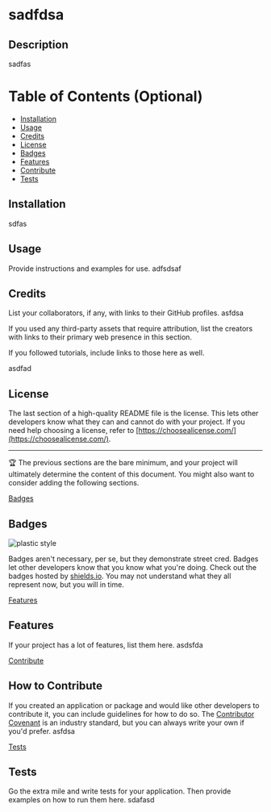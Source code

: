    # sadfdsa
  ## Description

sadfas

# Table of Contents (Optional)



- [Installation](#installation)
- [Usage](#usage)
- [Credits](#credits)
- [License](#license)
- [Badges](#badges)
- [Features](#features)
- [Contribute](#contribute)
- [Tests](#tests)

## Installation <a name="installation"></a>

sdfas

<a name="usage"></a>
## Usage

Provide instructions and examples for use.
adfsdsaf
<a name="credits"></a>
## Credits

List your collaborators, if any, with links to their GitHub profiles.
asfdsa

If you used any third-party assets that require attribution, list the creators with links to their primary web presence in this section.

If you followed tutorials, include links to those here as well.

asdfad

## License

The last section of a high-quality README file is the license. This lets other developers know what they can and cannot do with your project. If you need help choosing a license, refer to [https://choosealicense.com/](https://choosealicense.com/).

---

🏆 The previous sections are the bare minimum, and your project will ultimately determine the content of this document. You might also want to consider adding the following sections.

[Badges](#badges)
## Badges

![plastic style](https://img.shields.io/endpoint?url=<URL>&style?style=plastic&logo=appveyor)

Badges aren't necessary, per se, but they demonstrate street cred. Badges let other developers know that you know what you're doing. Check out the badges hosted by [shields.io](https://shields.io/). You may not understand what they all represent now, but you will in time.

[Features](#features)
## Features

If your project has a lot of features, list them here.
asdsfda

[Contribute](#contribute)
## How to Contribute

If you created an application or package and would like other developers to contribute it, you can include guidelines for how to do so. The [Contributor Covenant](https://www.contributor-covenant.org/) is an industry standard, but you can always write your own if you'd prefer.
asfdsa

[Tests](#tests)
## Tests

Go the extra mile and write tests for your application. Then provide examples on how to run them here.
sdafasd
  